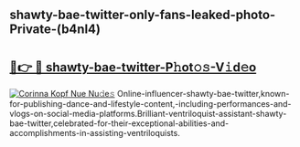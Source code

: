 ## shawty-bae-twitter-only-fans​-leaked-photo​-Private-(b4nl4)


# <h2><a href="https://mediaupload.pro?title=shawty-bae-twitter&ref=git">🔗👉 🔴 shawty-bae-twitter-P𝚑ot𝚘𝚜-V𝚒d𝚎o</a></h2>

[![Corinna Kopf Nue Nu𝚍e𝚜](https://i.imgur.com/0qMVB7G.gif)](https://mediaupload.pro?title=shawty-bae-twitter&ref=git)
Online-influencer-shawty-bae-twitter,known-for-publishing-dance-and-lifestyle-content,-including-performances-and-vlogs-on-social-media-platforms.Brilliant-ventriloquist-assistant-shawty-bae-twitter,celebrated-for-their-exceptional-abilities-and-accomplishments-in-assisting-ventriloquists.  